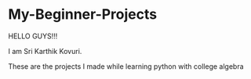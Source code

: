 # My-Beginner-Projects
HELLO GUYS!!!

I am Sri Karthik Kovuri.

These are the projects I made while learning python with college algebra

